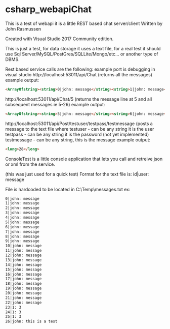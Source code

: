 # csharp_webapiChat
This is a test of webapi it is a little REST based chat server/client
Written by John Rasmussen

Created with Visual Studio 2017 Community edition.

This is just a test, for data storage it uses a text file, for a real test it should use 
Sql Server/MySQL/PostGres/SQLLite/Mongo/etc... or another type of DBMS.

Rest based service calls are the following:
example port is debugging in visual studio
http://localhost:53011/api/Chat (returns all the messages)
example output:
```html
<ArrayOfstring><string>0|john: message</string><string>1|john: message</string>...
```

http://localhost:53011/api/Chat/5 (returns the message line at 5 and all subsequent messages ie 5-26)
example output:
```html
<ArrayOfstring><string>5|john: message</string><string>6|john: message</string>...
```

http://localhost:53011/api/Post/testuser/testpass/testmessage (posts a message to the text file where
testuser - can be any string it is the user
testpass - can be any string it is the password (not yet implemented)
testmessage - can be any string, this is the message 
example output:
```html
<long>28</long>
```

ConsoleTest is a little console application that lets you call and retreive json or xml from the service.

(this was just used for a quick test)
Format for the text file is:
id|user: message

File is hardcoded to be located in C:\Temp\messages.txt
ex:
```html
0|john: message
1|john: message
2|john: message
3|john: message
4|john: message
5|john: message
6|john: message
7|john: message
8|john: message
9|john: message
10|john: message
11|john: message
12|john: message
13|john: message
14|john: message
15|john: message
16|john: message
17|john: message
18|john: message
19|john: message
20|john: message
21|john: message
22|john: message
23|1: 3
24|1: 3
25|1: 3
26|john: this is a test
```
